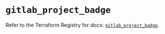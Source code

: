 # `gitlab_project_badge`

Refer to the Terraform Registry for docs: [`gitlab_project_badge`](https://registry.terraform.io/providers/gitlabhq/gitlab/17.3.1/docs/resources/project_badge).
